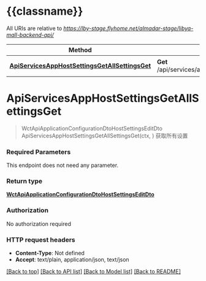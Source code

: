 # {{classname}}

All URIs are relative to *https://lby-stage.flyhome.net/almadar-stage/libya-mall-backend-api/*

Method | HTTP request | Description
------------- | ------------- | -------------
[**ApiServicesAppHostSettingsGetAllSettingsGet**](HostSettingsApi.md#ApiServicesAppHostSettingsGetAllSettingsGet) | **Get** /api/services/app/HostSettings/GetAllSettings | 获取所有设置

# **ApiServicesAppHostSettingsGetAllSettingsGet**
> WctApiApplicationConfigurationDtoHostSettingsEditDto ApiServicesAppHostSettingsGetAllSettingsGet(ctx, )
获取所有设置

### Required Parameters
This endpoint does not need any parameter.

### Return type

[**WctApiApplicationConfigurationDtoHostSettingsEditDto**](WCT.Api.Application.Configuration.Dto.HostSettingsEditDto.md)

### Authorization

No authorization required

### HTTP request headers

 - **Content-Type**: Not defined
 - **Accept**: text/plain, application/json, text/json

[[Back to top]](#) [[Back to API list]](../README.md#documentation-for-api-endpoints) [[Back to Model list]](../README.md#documentation-for-models) [[Back to README]](../README.md)

